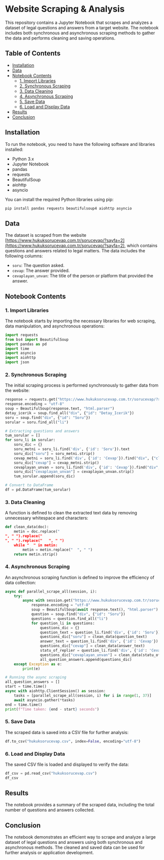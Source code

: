 
# Website Scraping & Analysis

This repository contains a Jupyter Notebook that scrapes and analyzes a dataset of legal questions and answers from a target website. The notebook includes both synchronous and asynchronous scraping methods to gather the data and performs cleaning and saving operations.

## Table of Contents

- [Installation](#installation)
- [Data](#data)
- [Notebook Contents](#notebook-contents)
  - [1. Import Libraries](#1-import-libraries)
  - [2. Synchronous Scraping](#2-synchronous-scraping)
  - [3. Data Cleaning](#3-data-cleaning)
  - [4. Asynchronous Scraping](#4-asynchronous-scraping)
  - [5. Save Data](#5-save-data)
  - [6. Load and Display Data](#6-load-and-display-data)
- [Results](#results)
- [Conclusion](#conclusion)

## Installation

To run the notebook, you need to have the following software and libraries installed:

- Python 3.x
- Jupyter Notebook
- pandas
- requests
- BeautifulSoup
- aiohttp
- asyncio

You can install the required Python libraries using pip:

```sh
pip install pandas requests beautifulsoup4 aiohttp asyncio
```

## Data

The dataset is scraped from the website [https://www.hukuksorucevap.com.tr/sorucevap/?sayfa=2](https://www.hukuksorucevap.com.tr/sorucevap/?sayfa=2), which contains questions and answers related to legal matters. The data includes the following columns:

- `soru`: The question asked.
- `cevap`: The answer provided.
- `cevaplayan_unvan`: The title of the person or platform that provided the answer.

## Notebook Contents

### 1. Import Libraries

The notebook starts by importing the necessary libraries for web scraping, data manipulation, and asynchronous operations:

```python
import requests
from bs4 import BeautifulSoup
import pandas as pd
import time
import asyncio
import aiohttp
import json
```

### 2. Synchronous Scraping

The initial scraping process is performed synchronously to gather data from the website:

```python
response = requests.get("https://www.hukuksorucevap.com.tr/sorucevap/?sayfa=1")
response.encoding = "utf-8"
soup = BeautifulSoup(response.text, "html.parser")
detay_icerik = soup.find_all("div", {"id": "Detay_Icerik"})
soru = soup.find("div", {"id": "Soru"})
sorular = soru.find_all("li")

# Extracting questions and answers
tum_sorular = []
for soru_li in sorular:
    soru_dic = {}
    soru_metni = soru_li.find('div', {'id': 'Soru'}).text
    soru_dic["soru"] = soru_metni.strip()
    cevap_metni = soru_li.find('div', {'id': 'Cevap'}).find("div", {"class": "DoktorCevabi"}).text
    soru_dic["cevap"] = cevap_metni.strip()
    cevaplayan_unvan = soru_li.find('div', {'id': 'Cevap'}).find("div", {"class": "DoktorUnvani"}).text
    soru_dic["cevaplayan_unvan"] = cevaplayan_unvan.strip()
    tum_sorular.append(soru_dic)

# Convert to DataFrame
df = pd.DataFrame(tum_sorular)
```

### 3. Data Cleaning

A function is defined to clean the extracted text data by removing unnecessary whitespace and characters:

```python
def clean_data(doc):
    metin = doc.replace("
", " ").replace("
", " ").replace("	", " ")
    while "  " in metin:
        metin = metin.replace("  ", " ")
    return metin.strip()
```

### 4. Asynchronous Scraping

An asynchronous scraping function is defined to improve the efficiency of data collection:

```python
async def parallel_scrape_all(session, i):
    try:
        async with session.get("https://www.hukuksorucevap.com.tr/sorucevap/?sayfa=" + str(i)) as response:
            response.encoding = "utf-8"
            soup = BeautifulSoup(await response.text(), "html.parser")
            question = soup.find("div", {"id": "Soru"})
            questions = question.find_all("li")
            for question_li in questions:
                questions_dic = {}
                question_text = question_li.find('div', {'id': 'Soru'}).text
                questions_dic["soru"] = clean_data(question_text)
                answer_text = question_li.find('div', {'id': 'Cevap'}).find("div", {"class": "DoktorCevabi"}).text
                questions_dic["cevap"] = clean_data(answer_text)
                statu_of_replier = question_li.find('div', {'id': 'Cevap'}).find("div", {"class": "DoktorUnvani"}).text
                questions_dic["cevaplayan_unvan"] = clean_data(statu_of_replier)
                all_question_answers.append(questions_dic)
    except Exception as e:
        print(e)

# Running the async scraping
all_question_answers = []
start = time.time()
async with aiohttp.ClientSession() as session:
    tasks = [parallel_scrape_all(session, i) for i in range(1, 37)]
    await asyncio.gather(*tasks)
end = time.time()
print(f"Time taken: {end - start} seconds")
```

### 5. Save Data

The scraped data is saved into a CSV file for further analysis:

```python
df.to_csv("hukuksorucevap.csv", index=False, encoding="utf-8")
```

### 6. Load and Display Data

The saved CSV file is loaded and displayed to verify the data:

```python
df_csv = pd.read_csv("hukuksorucevap.csv")
df_csv
```

## Results

The notebook provides a summary of the scraped data, including the total number of questions and answers collected.

## Conclusion

The notebook demonstrates an efficient way to scrape and analyze a large dataset of legal questions and answers using both synchronous and asynchronous methods. The cleaned and saved data can be used for further analysis or application development.
